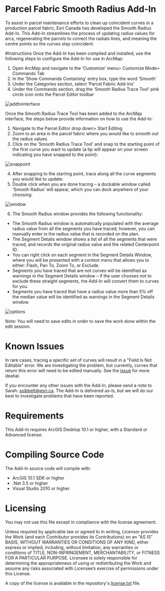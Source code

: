 # Parcel Fabric Smooth Radius Add-In
To assist in parcel maintenance efforts to clean up coincident curves in a production parcel fabric, Esri Canada has developed the Smooth Radius Add-In. This Add-In streamlines the process of updating radius values for arcs, regenerating the parcels to correct the radials lines, and meaning the centre points so the curves stay coincident. 

#Instructions
Once the Add-In has been compiled and installed, use the following steps to configure the Add-In for use in ArcMap:

1.	Open ArcMap and navigate to the ‘Customize’ menu> Customize Mode> Commands Tab
2.	In the ‘Show Commands Containing’ entry box, type the word ‘Smooth’
3.	Under the Categories section, select ‘Parcel Fabric Add-Ins’
4.	Under the Commands section, drag the ‘Smooth Radius Trace Tool’ pink circle icon onto the Parcel Editor toolbar

  ![addtointerface](https://cloud.githubusercontent.com/assets/8808482/16619380/d553401a-435b-11e6-91ed-10021bd8a612.jpg)

Once the Smooth Radius Trace Tool has been added to the ArcMap interface, the steps below provide information on how to use the Add-In:

1.	Navigate to the Parcel Editor drop down> Start Editing
2.	Zoom to an area in the parcel fabric where you would like to smooth out the radius values
3.	Click on the ‘Smooth Radius Trace Tool’ and snap to the starting point of the first curve you want to update (a tip will appear on your screen indicating you have snapped to the point):

  ![snappoint](https://cloud.githubusercontent.com/assets/8808482/16619384/daaa7308-435b-11e6-9823-ed49174653ab.jpg)

4.	After snapping to the starting point, trace along all the curve segments you would like to update:
5.	Double click when you are done tracing – a dockable window called ‘Smooth Radius’ will appear, which you can dock anywhere of your choosing:

  ![window](https://cloud.githubusercontent.com/assets/8808482/16619388/dce66cf8-435b-11e6-89fe-722c3ada5894.jpg)

6.	The Smooth Radius window provides the following functionality:
  * The Smooth Radius window is automatically populated with the average radius value from all the segments you have traced; however, you can manually enter in the radius value that is recorded on the plan. 
  * The Segment Details window shows a list of all the segments that were traced, and records the original radius value and the related Centerpoint ID. 
  * You can right click on each segment in the Segment Details Window, where you will be presented with a context menu that allows you to either: Flash, Pan To, Zoom To, or Exclude. 
  * Segments you have traced that are not curves will be identified as warnings in the Segment Details window – if the user chooses not to exclude these straight segments, the Add-In will convert them to curves for you. 
  * Segments you have traced that have a radius value more than 5% off the median value will be identified as warnings in the Segment Details window. 

  ![options](https://cloud.githubusercontent.com/assets/8808482/16619382/d6c2c6e6-435b-11e6-8914-d755bc95aac8.jpg)

Note: You will need to save edits in order to save the work done within the edit session. 

# Known Issues

In rare cases, tracing a specific set of curves will result in a "Field Is Not Editable" error. We are investigating the problem, but currently, curves that return this error will need to be edited manually.  See the [issue](/../../issues/4) for more deatial.

If you encounter any other issues with the Add-In, please send a note to Sarah: ssibbett@esri.ca. The Add-In is delivered as-is, but we will do our best to investigate problems that have been reported. 

# Requirements

This Add-In requires ArcGIS Desktop 10.1 or higher, with a Standard or Advanced license. 

# Compiling Source Code

The Add-In source code will compile with:
  * ArcGIS 10.1 SDK or higher
  * .Net 3.5 or higher
  * Visual Studio 2010 or higher

# Licensing

You may not use this file except in compliance with the license agreement. 

Unless required by applicable law or agreed to in writing, Licensor provides the Work (and each Contributor provides its Contributions) on an "AS IS" BASIS, WITHOUT WARRANTIES OR CONDITIONS OF ANY KIND, either express or implied, including, without limitation, any warranties or conditions of TITLE, NON-INFRINGEMENT, MERCHANTABILITY, or FITNESS FOR A PARTICULAR PURPOSE. Licensee is solely responsible for determining the appropriateness of using or redistributing the Work and assume any risks associated with Licensee’s exercise of permissions under this License.

A copy of the license is available in the repository's [license.txt](https://github.com/EsriCanada/ParcelFabricSmoothRadius/blob/master/license.txt) file. 
